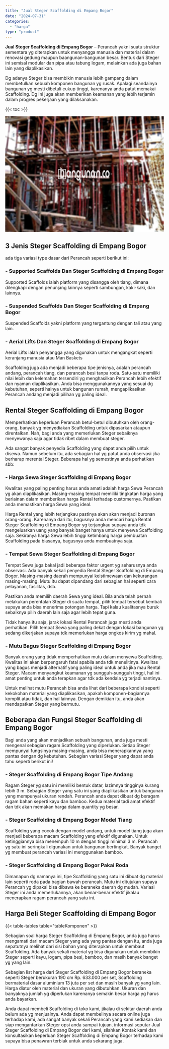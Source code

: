 ```yaml
---
title: "Jual Steger Scaffolding di Empang Bogor"
date: "2024-07-31"
categories: 
  - "harga"
type: "product"
---
```


**Jual Steger Scaffolding di Empang Bogor** – Perancah yakni suatu struktur sementara yg diterapkan untuk menyangga manusia dan material dalam renovasi gedung maupun baangunan-bangunan besar. Bentuk dari Steger ini semisal modular dan pipa atau tabung logam, melainkan ada juga bahan lain yang diaplikasikan.

Dg adanya Steger bisa membikin manusia lebih gampang dalam membetulkan sebuah komponen bangunan yg rusak. Apalagi seandainya bangunan yg mesti dibetuli cukup tinggi, karenanya anda patut memakai Scaffolding. Dg ini juga akan memberikan keamanan yang lebih terjamin dalam progres pekerjaan yang dilaksanakan.

{{< toc >}}

![Jual Steger Scaffolding di Empang Bogor](/images/sewa-scaffolding-steger-10.png)

## 3 Jenis Steger Scaffolding di Empang Bogor

ada tiga variasi type dasar dari Perancah seperti berikut ini:

### \- Supported Scaffolds Dan Steger Scaffolding di Empang Bogor

Supported Scaffolds ialah platform yang disangga oleh tiang, dimana dilengkapi dengan penunjang lainnya seperti sambungan, kaki-kaki, dan lainnya.

### \- Suspended Scaffolds Dan Steger Scaffolding di Empang Bogor

Suspended Scaffolds yakni platform yang tergantung dengan tali atau yang lain.

### \- Aerial Lifts Dan Steger Scaffolding di Empang Bogor

Aerial Lifts ialah penyangga yang digunakan untuk mengangkat seperti keranjang manusia atau Man Baskets

Scaffolding juga ada menjadi beberapa tipe jenisnya, adalah perancah andang, perancah tiang, dan perancah besi tanpa roda. Satu-satu memiliki nilai lebih dan kelemahan tersendiri yg menghasilkan Perancah lebih efektif dan nyaman diaplikasikan. Anda bisa menggunakannya yang sesuai dg kebutuhan, seperti halnya untuk bangunan rumah, mengaplikasikan Perancah andang menjadi pilihan yg paling ideal.

## Rental Steger Scaffolding di Empang Bogor

Memperhatikan keperluan Perancah betul-betul dibutuhkan oleh orang-orang, banyak yg menyediakan Scaffolding untuk dipasarkan ataupun direntalkan. Nah, bagi anda yang memerlukan Steger sebaiknya menyewanya saja agar tidak ribet dalam membuat steger.

Ada sangat banyak penyedia Scaffolding yang dapat anda pilih untuk disewa. Namun sebelum itu, ada sebagian hal yg patut anda observasi jika berharap merental Steger. Beberapa hal yg semestinya anda perhatikan sbb:

### \- Harga Sewa Steger Scaffolding di Empang Bogor

Kwalitas yang paling penting harus anda amati adalah harga Sewa Perancah yg akan diaplikasikan. Masing-masing tempat memiliki tingkatan harga yang berlainan dalam memberikan harga Rental terhadap customernya. Pastikan anda memastikan harga Sewa yang ideal.

Harga Rental yang lebih terjangkau pastinya akan akan menjadi buronan orang-orang. Karenanya dari itu, bagusnya anda mencari harga Rental Steger Scaffolding di Empang Bogor yg terjangkau supaya anda tdk mengeluarkan uang yang banyak banget hanya untuk menyewa Scaffolding saja. Sekiranya harga Sewa lebih tinggi ketimbang harga pembuatan Scaffolding pada biasanya, bagusnya anda membuatnya saja.

### \- Tempat Sewa Steger Scaffolding di Empang Bogor

Tempat Sewa juga bakal jadi beberapa faktor urgent yg seharusnya anda observasi. Ada banyak sekali penyedia Rental Steger Scaffolding di Empang Bogor. Masing-masing daerah mempunyai keistimewaan dan kekurangan masing-masing. Mutu itu dapat dipandang dari sebagian hal seperti cara pelayanan, fasilitas, dsb.

Pastikan anda memilih daerah Sewa yang ideal. Bila anda telah pernah melakukan perentalan Steger di suatu tempat, pilih tempat tersebut kembali supaya anda bisa menerima potongan harga. Tapi kalau kualitasnya buruk sebaiknya pilih daerah lain saja agar lebih tepat guna.

Tidak hanya itu saja, jarak lokasi Rental Perancah juga mesti anda perhatikan. Pilih tempat Sewa yang paling dekat dengan lokasi bangunan yg sedang dikerjakan supaya tdk memerlukan harga ongkos kirim yg mahal.

### \- Mutu Bagus Steger Scaffolding di Empang Bogor

Banyak orang yang tidak memperhatikan mutu dalam menyewa Scaffolding. Kwalitas ini akan berpengaruh fatal apabila anda tdk menelitinya. Kwalitas yang bagus menjadi alternatif yang paling ideal untuk anda jika mau Rental Steger. Macam menyangkut keamanan yg sungguh-sungguh tinggi, hal ini amat penting untuk anda terapkan agar tdk ada kendala yg terjadi nantinya.

Untuk melihat mutu Perancah bisa anda lihat dari beberapa kondisi seperti kekokohan material yang diaplikasikan, apakah komponen-bagiannya komplit atau tidak, dan hal lainnya. Dengan demikian itu, anda akan mendapatkan Steger yang bermutu.

## Beberapa dan Fungsi Steger Scaffolding di Empang Bogor

Bagi anda yang akan menjadikan sebuah bangunan, anda juga mesti mengenal sebagian ragam Scaffolding yang diperlukan. Setiap Steger mempunyai fungsinya masing-masing, anda bisa menerapkannya yang pantas dengan dg kebutuhan. Sebagian variasi Steger yang dapat anda tahu seperti berikut ini!

### \- Steger Scaffolding di Empang Bogor Tipe Andang

Ragam Steger yg satu ini memiliki bentuk datar, lazimnya tingginya kurang lebih 3 m. Sebagian Steger yang satu ini yang diaplikasikan untuk bangunan yang mempunyai ukuran rendah. Perancah anda dapat dibuat dg beragam ragam bahan seperti kayu dan bamboo. Kedua material tadi amat efektif dan tdk akan memakan harga dalam quantity yg besar.

### \- Steger Scaffolding di Empang Bogor Model Tiang

Scaffolding yang cocok dengan model andang, untuk model tiang juga akan menjadi beberapa macam Scaffolding yang efektif digunakan. Untuk ketinggiannya bisa menempuh 10 m dengan tinggi minimal 3 m. Perancah yg satu ini seringkali digunakan untuk bangunan bertingkat. Banyak banget yg membuat perancah variasi ini menggunakan bamboo.

### \- Steger Scaffolding di Empang Bogor Pakai Roda

Dimanapun dg namanya ini, tipe Scaffolding yang satu ini dibuat dg material lain seperti roda pada bagian bawah perancah. Mutu ini ditujukan supaya Perancah yg dipakai bisa dibawa ke beraneka daerah dg mudah. Variasi Steger ini anda memerlukannya, akan benar-benar efektif jikalau menerapkan ragam perancah yang satu ini.

## Harga Beli Steger Scaffolding di Empang Bogor

{{< table-tables table="tableKomponen" >}}

Sebagian soal harga Steger Scaffolding di Empang Bogor, anda juga harus mengamati dari macam Steger yang ada yang pantas dengan itu, anda juga sepatutnya melihat dari sisi bahan yang diterapkan untuk membaut Scaffolding. Ada banyak sekali material yg bisa digunakan untuk membikin Steger seperti kayu, logam, pipa besi, bamboo, dan masih banyak banget yg yang lain.

Sebagian list harga dari Steger Scaffolding di Empang Bogor beraneka seperti Steger berukuran 190 cm Rp. 633.000 per set, Scaffolding bermaterial dasar aluminium 13 juta per set dan masih banyak yg yang lain. Harga diatur oleh material dan ukuran yang dibutuhkan. Ukuran dan banyaknya jumlah yg diperlukan karenanya semakin besar harga yg harus anda bayarkan.

Anda dapat membeli Scaffolding di toko kami, jikalau di sekitar daerah anda belum ada yg menjualnya. Anda dapat membelinya secara online juga terhadap kami, ada sangat banyak sekali Perancah yang kami sediakan dan siap mengantarkan Steger opsi anda sampai tujuan. informasi seputar Jual Steger Scaffolding di Empang Bogor dari kami, silahkan Kontak kami dan konsultasikan keperluan Steger Scaffolding di Empang Bogor terhadap kami supaya bisa penawran terbiak untuk anda sekarang juga.
